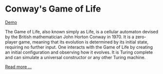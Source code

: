 # Conway's Game of Life

[Demo](https://orlandofloresti.github.io/game-of-life/)


The Game of Life, also known simply as Life, is a cellular automaton devised by the British mathematician John Horton Conway in 1970. It is a zero-player game, meaning that its evolution is determined by its initial state, requiring no further input. One interacts with the Game of Life by creating an initial configuration and observing how it evolves. It is Turing complete and can simulate a universal constructor or any other Turing machine.

[Read more ...](https://en.wikipedia.org/wiki/Conway%27s_Game_of_Life)

